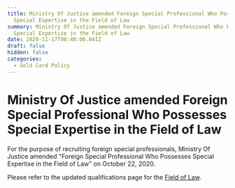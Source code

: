 ```yaml
---
title: Ministry Of Justice amended Foreign Special Professional Who Possesses
  Special Expertise in the Field of Law
summary: Ministry Of Justice amended Foreign Special Professional Who Possesses
  Special Expertise in the Field of Law
date: 2020-11-17T06:40:00.841Z
draft: false
hidden: false
categories:
  - Gold Card Policy
---
```


# Ministry Of Justice amended Foreign Special Professional Who Possesses Special Expertise in the Field of Law

For the purpose of recruiting foreign special professionals, Ministry Of Justice amended "Foreign Special Professional Who Possesses Special Expertise in the Field of Law” on October 22, 2020.

Please refer to the updated qualifications page for the [Field of Law](/en/qualification/field-of-law/).
